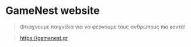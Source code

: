 # GameNest website

> Φτιάχνουμε παιχνίδια για να φέρνουμε τους ανθρώπους πιο κοντά!

> https://gamenest.gr
